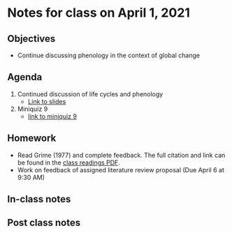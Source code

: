 # Notes for class on April 1, 2021

## Objectives
- Continue discussing phenology in the context of global change

## Agenda
1. Continued discussion of life cycles and phenology
	- [Link to slides](../Lecture_slides/slides_03.30.2021.pdf)
2. Miniquiz 9
	- [link to miniquiz 9](../MiniQuizzes/miniquiz9_04.01.2021.md)

## Homework
- Read Grime (1977) and complete feedback. The full citation and link can be found in the 
[class readings PDF](../Readings/readings_ecophys_sp2021.pdf).
- Work on feedback of assigned literature review proposal (Due April 6 at 9:30 AM)

## In-class notes

## Post class notes